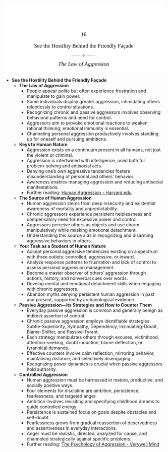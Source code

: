 ![LHN-ch16-aggression](LHN-ch16-aggression.best.png)

- **See the Hostility Behind the Friendly Façade**
  - **The Law of Aggression**
    - People appear polite but often experience frustration and manipulate to gain power.  
    - Some individuals display greater aggression, intimidating others relentlessly to control situations.  
    - Recognizing chronic and passive aggressors involves observing behavioral patterns and need for control.  
    - Aggressors aim to provoke emotional reactions to weaken rational thinking; emotional immunity is essential.  
    - Channeling personal aggression productively involves standing up for oneself and pursuing ambitions.  
  - **Keys to Human Nature**
    - Aggression exists on a continuum present in all humans, not just the violent or criminal.  
    - Aggression is intertwined with intelligence, used both for problem-solving and antisocial acts.  
    - Denying one’s own aggressive tendencies fosters misunderstanding of personal and others' behavior.  
    - Awareness enables managing aggression and reducing antisocial manifestations.  
    - Further reading: [Human Aggression - Harvard.edu](https://sitn.hms.harvard.edu/flash/2019/human-aggression/)  
  - **The Source of Human Aggression**
    - Human aggression stems from deep insecurity and existential awareness of mortality and unpredictability.  
    - Chronic aggressors experience persistent helplessness and compensatory need for excessive power and control.  
    - Aggressors perceive others as objects and use charm manipulatively while masking emotional detachment.  
    - Understanding this source aids in recognizing and disarming aggressive behaviors in others.  
  - **Your Task as a Student of Human Nature**
    - Accept personal aggressive tendencies existing on a spectrum with three outlets: controlled, aggressive, or inward.  
    - Analyze response patterns to frustration and lack of control to assess personal aggression management.  
    - Become a master observer of others’ aggression through actions, history, and nonverbal cues over words.  
    - Develop mental and emotional detachment skills when engaging with chronic aggressors.  
    - Abandon myths denying persistent human aggression in past and present, supported by archaeological evidence.  
  - **Passive Aggression—Its Strategies and How to Counter Them**
    - Everyday passive aggression is common and generally benign as indirect assertion of control.  
    - Chronic passive aggression employs identifiable strategies: Subtle-Superiority, Sympathy, Dependency, Insinuating-Doubt, Blame-Shifter, and Passive-Tyrant.  
    - Each strategy manipulates others through excuses, victimhood, attention-seeking, doubt induction, blame deflection, or tyrannical demands.  
    - Effective counters involve calm reflection, mirroring behavior, maintaining distance, and selectively disengaging.  
    - Recognizing power dynamics is crucial when passive aggressors hold authority.  
  - **Controlled Aggression**
    - Human aggression must be harnessed in mature, productive, and socially positive ways.  
    - Four elements for discipline are ambition, persistence, fearlessness, and targeted anger.  
    - Ambition involves revisiting and specifying childhood dreams to guide controlled energy.  
    - Persistence is sustained focus on goals despite obstacles and self-doubt.  
    - Fearlessness grows from gradual reassertion of deservedness and assertiveness in everyday interactions.  
    - Anger must be realistic, directed, analyzed for cause, and channeled strategically against specific problems.  
    - Further reading: [The Psychology of Aggression - Verywell Mind](https://www.verywellmind.com/what-is-aggression-2794864)
